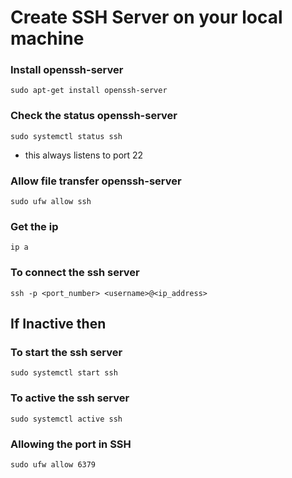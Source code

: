 # Create SSH Server on your local machine

### Install openssh-server
    sudo apt-get install openssh-server

### Check the status openssh-server
    sudo systemctl status ssh
- this always listens to port 22


### Allow file transfer openssh-server
    sudo ufw allow ssh

### Get the ip
    ip a

### To connect the ssh server
    ssh -p <port_number> <username>@<ip_address>


## If Inactive then


### To start the ssh server
    sudo systemctl start ssh


### To active the ssh server
    sudo systemctl active ssh

### Allowing the port in SSH
    sudo ufw allow 6379

